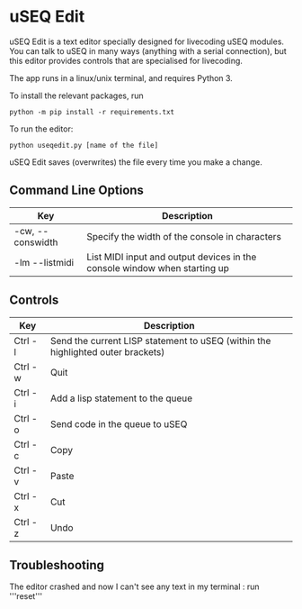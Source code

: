 # uSEQ Edit

uSEQ Edit is a text editor specially designed for livecoding uSEQ modules.  You can talk to uSEQ in many ways (anything with a serial connection), but this editor provides controls that are specialised for livecoding.

The app runs in a linux/unix terminal, and requires Python 3.

To install the relevant packages, run 

```
python -m pip install -r requirements.txt
```


To run the editor:

```
python useqedit.py [name of the file]
```


uSEQ Edit saves (overwrites) the file every time you make a change.


## Command Line Options

| Key | Description |
| --- | --- |
| -cw, --conswidth | Specify the width of the console in characters |
| -lm --listmidi | List MIDI input and output devices in the console window when starting up |



## Controls

| Key | Description |
| --- | --- |
| Ctrl - l | Send the current LISP statement to uSEQ (within the highlighted outer brackets) |
| Ctrl - w | Quit |
| Ctrl - i | Add a lisp statement to the queue |
| Ctrl - o | Send code in the queue to uSEQ |
| Ctrl - c | Copy |
| Ctrl - v | Paste |
| Ctrl - x | Cut |
| Ctrl - z | Undo |





## Troubleshooting

The editor crashed and now I can't see any text in my terminal
: run '''reset'''
